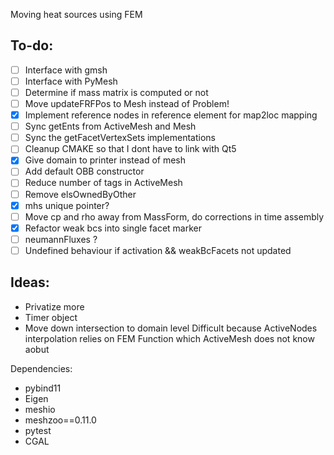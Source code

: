 Moving heat sources using FEM

To-do:
------
- [ ] Interface with gmsh
- [ ] Interface with PyMesh
- [ ] Determine if mass matrix is computed or not
- [ ] Move updateFRFPos to Mesh instead of Problem!
- [x] Implement reference nodes in reference element for map2loc mapping
- [ ] Sync getEnts from ActiveMesh and Mesh
- [ ] Sync the getFacetVertexSets implementations
- [ ] Cleanup CMAKE so that I dont have to link with Qt5
- [x] Give domain to printer instead of mesh
- [ ] Add default OBB constructor
- [ ] Reduce number of tags in ActiveMesh
- [ ] Remove elsOwnedByOther
- [x] mhs unique pointer?
- [ ] Move cp and rho away from MassForm, do corrections in time assembly
- [x] Refactor weak bcs into single facet marker
- [ ] neumannFluxes ?
- [ ] Undefined behaviour if activation && weakBcFacets not updated

Ideas:
------
- Privatize more
- Timer object
- Move down intersection to domain level
Difficult because ActiveNodes interpolation relies on
FEM Function which ActiveMesh does not know aobut

Dependencies:

- pybind11
- Eigen
- meshio
- meshzoo==0.11.0
- pytest
- CGAL
